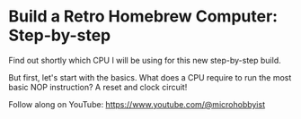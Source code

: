 # Build a Retro Homebrew Computer: Step-by-step
 Find out shortly which CPU I will be using for this new step-by-step build.

 But first, let's start with the basics. What does a CPU require to run the most basic NOP instruction? A reset and clock circuit!

 Follow along on YouTube: https://www.youtube.com/@microhobbyist
